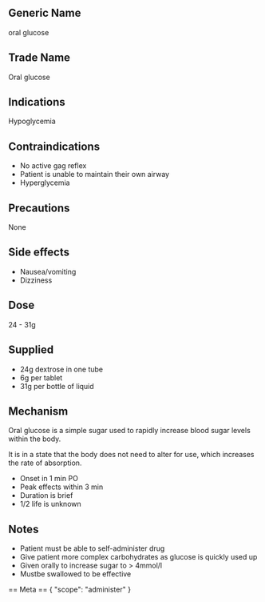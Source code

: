 ## Generic Name

oral glucose

## Trade Name

Oral glucose

## Indications

Hypoglycemia

## Contraindications

- No active gag reflex
- Patient is unable to maintain their own airway
- Hyperglycemia

## Precautions

None

## Side effects

- Nausea/vomiting
- Dizziness

## Dose

24 - 31g

## Supplied

- 24g dextrose in one tube
- 6g per tablet
- 31g per bottle of liquid

## Mechanism

Oral glucose is a simple sugar used to rapidly increase blood sugar levels within the body.

It is in a state that the body does not need to alter for use, which increases the rate of absorption.

- Onset in 1 min PO
- Peak effects within 3 min
- Duration is brief
- 1/2 life is unknown

## Notes

- Patient must be able to self-administer drug
- Give patient more complex carbohydrates as glucose is quickly used up
- Given orally to increase sugar to > 4mmol/l
- Mustbe swallowed to be effective

== Meta ==
{
"scope": "administer"
}
